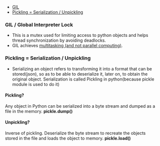 - [GIL](#gil)
- [Pickling = Serialization / Unpickling](#pu)

<a name=gil></a>
### GIL / Global Interpreter Lock
- This is a mutex used for limiting access to python objects and helps thread synchronization by avoiding deadlocks. 
- GIL achieves [multitasking (and not parallel computing)](/Threads_Processes_IPC/Terms/).

<a name=pu></a>
### Pickling = Serialization / Unpickling
- Serializing an object refers to transforming it into a format that can be stored(json), so as to be able to deserialize it, later on, to obtain the original object. Serialization is called Pickling in python(because pickle module is used to do it)
#### Pickling? 
Any object in Python can be serialized into a byte stream and dumped as a file in the memory. **pickle.dump()**
#### Unpickling?
Inverse of pickling. Deserialize the byte stream to recreate the objects stored in the file and loads the object to memory. **pickle.load()**
